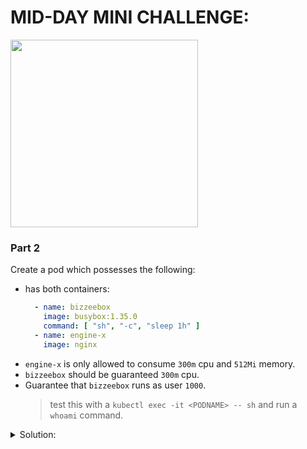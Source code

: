 # MID-DAY MINI CHALLENGE:
<img src="https://media.slid.es/uploads/730082/images/5298631/k8s-meme.jpg" width="300"/>

<!--
### Part 1
Find which pod in your cluster is consuming the most resources. Output the results of kubectl describe to a file named hogpod.txt

EX:
`kubectl describe PODNAME -n NAMESPACE > ~/hogpod.txt`
-->

### Part 2
Create a pod which possesses the following:

- has both containers:
  ```yaml
    - name: bizzeebox
      image: busybox:1.35.0
      command: [ "sh", "-c", "sleep 1h" ]
    - name: engine-x
      image: nginx
  ```
- `engine-x` is only allowed to consume `300m` cpu and `512Mi` memory.
- `bizzeebox` should be guaranteed `300m` cpu.
- Guarantee that `bizzeebox` runs as user `1000`.
  > test this with a `kubectl exec -it <PODNAME> -- sh` and run a `whoami` command.

<details>
<summary>Solution:</summary>

```yaml
apiVersion: v1
kind: Pod
metadata:
  name: midday-oops
spec:
  containers:
  - name: bizzeebox
    image: busybox:1.35.0
    command: [ "sh", "-c", "sleep 1h" ]
    resources:
      requests:
        cpu: 300m
    securityContext:
      runAsUser: 1000
  - name: engine-x
    image: nginx
    resources:
      limits:
        cpu: 300m
        memory: 512Mi
```
</details>
